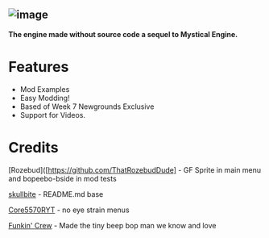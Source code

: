 ![image](https://user-images.githubusercontent.com/20869262/233237345-83cf057e-ff50-4969-89ae-22d9e18faa0f.png)
---

**The engine made without source code a sequel to Mystical Engine.**

# Features
- Mod Examples
- Easy Modding!
- Based of Week 7 Newgrounds Exclusive
- Support for Videos.
# Credits
[Rozebud]([https://github.com/ThatRozebudDude] - GF Sprite in main menu and bopeebo-bside in mod tests


[skullbite]([https://github.com/skullbite]) - README.md base


[Core5570RYT]([[https://github.com/Core5570RYT]) - no eye strain menus


[Funkin' Crew](https://github.com/FunkinCrew) - Made the tiny beep bop man we know and love



